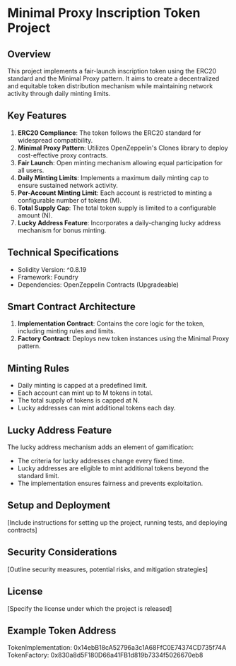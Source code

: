 # Minimal Proxy Inscription Token Project

## Overview
This project implements a fair-launch inscription token using the ERC20 standard and the Minimal Proxy pattern. It aims to create a decentralized and equitable token distribution mechanism while maintaining network activity through daily minting limits.

## Key Features
1. **ERC20 Compliance**: The token follows the ERC20 standard for widespread compatibility.
2. **Minimal Proxy Pattern**: Utilizes OpenZeppelin's Clones library to deploy cost-effective proxy contracts.
3. **Fair Launch**: Open minting mechanism allowing equal participation for all users.
4. **Daily Minting Limits**: Implements a maximum daily minting cap to ensure sustained network activity.
5. **Per-Account Minting Limit**: Each account is restricted to minting a configurable number of tokens (M).
6. **Total Supply Cap**: The total token supply is limited to a configurable amount (N).
7. **Lucky Address Feature**: Incorporates a daily-changing lucky address mechanism for bonus minting.

## Technical Specifications
- Solidity Version: ^0.8.19
- Framework: Foundry
- Dependencies: OpenZeppelin Contracts (Upgradeable)

## Smart Contract Architecture
1. **Implementation Contract**: Contains the core logic for the token, including minting rules and limits.
2. **Factory Contract**: Deploys new token instances using the Minimal Proxy pattern.

## Minting Rules
- Daily minting is capped at a predefined limit.
- Each account can mint up to M tokens in total.
- The total supply of tokens is capped at N.
- Lucky addresses can mint additional tokens each day.

## Lucky Address Feature
The lucky address mechanism adds an element of gamification:
- The criteria for lucky addresses change every fixed time.
- Lucky addresses are eligible to mint additional tokens beyond the standard limit.
- The implementation ensures fairness and prevents exploitation.

## Setup and Deployment
[Include instructions for setting up the project, running tests, and deploying contracts]

## Security Considerations
[Outline security measures, potential risks, and mitigation strategies]

## License
[Specify the license under which the project is released]

## Example Token Address
TokenImplementation: 0x14ebB18cA52796a3c1A68FfC0E74374CD735f74A
TokenFactory: 0x830a8d5F180D66a41FB1d819b7334f5026670eb8